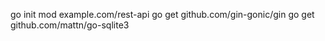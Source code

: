 go init mod example.com/rest-api
go get github.com/gin-gonic/gin
go get github.com/mattn/go-sqlite3
